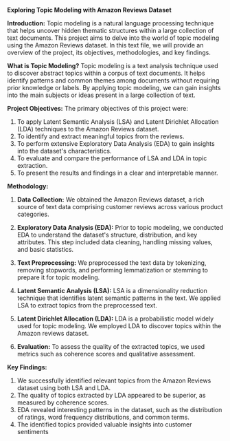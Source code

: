 **Exploring Topic Modeling with Amazon Reviews Dataset**

**Introduction:**
Topic modeling is a natural language processing technique that helps uncover hidden thematic structures within a large collection of text documents. This project aims to delve into the world of topic modeling using the Amazon Reviews dataset. In this text file, we will provide an overview of the project, its objectives, methodologies, and key findings.

**What is Topic Modeling?**
Topic modeling is a text analysis technique used to discover abstract topics within a corpus of text documents. It helps identify patterns and common themes among documents without requiring prior knowledge or labels. By applying topic modeling, we can gain insights into the main subjects or ideas present in a large collection of text.

**Project Objectives:**
The primary objectives of this project were:
1. To apply Latent Semantic Analysis (LSA) and Latent Dirichlet Allocation (LDA) techniques to the Amazon Reviews dataset.
2. To identify and extract meaningful topics from the reviews.
3. To perform extensive Exploratory Data Analysis (EDA) to gain insights into the dataset's characteristics.
4. To evaluate and compare the performance of LSA and LDA in topic extraction.
5. To present the results and findings in a clear and interpretable manner.

**Methodology:**
1. **Data Collection:** We obtained the Amazon Reviews dataset, a rich source of text data comprising customer reviews across various product categories.

2. **Exploratory Data Analysis (EDA):** Prior to topic modeling, we conducted EDA to understand the dataset's structure, distribution, and key attributes. This step included data cleaning, handling missing values, and basic statistics.

3. **Text Preprocessing:** We preprocessed the text data by tokenizing, removing stopwords, and performing lemmatization or stemming to prepare it for topic modeling.

4. **Latent Semantic Analysis (LSA):** LSA is a dimensionality reduction technique that identifies latent semantic patterns in the text. We applied LSA to extract topics from the preprocessed text.

5. **Latent Dirichlet Allocation (LDA):** LDA is a probabilistic model widely used for topic modeling. We employed LDA to discover topics within the Amazon reviews dataset.

6. **Evaluation:** To assess the quality of the extracted topics, we used metrics such as coherence scores and qualitative assessment.

**Key Findings:**
1. We successfully identified relevant topics from the Amazon Reviews dataset using both LSA and LDA.
2. The quality of topics extracted by LDA appeared to be superior, as measured by coherence scores.
3. EDA revealed interesting patterns in the dataset, such as the distribution of ratings, word frequency distributions, and common terms.
4. The identified topics provided valuable insights into customer sentiments
